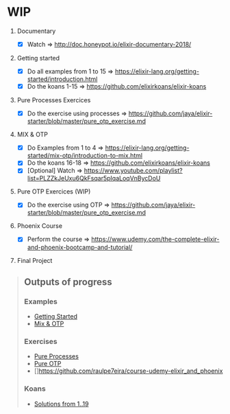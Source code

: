 # WIP #

1) Documentary

    - [x] Watch => http://doc.honeypot.io/elixir-documentary-2018/

2) Getting started

    - [x] Do all examples from 1 to 15 => https://elixir-lang.org/getting-started/introduction.html
    - [x] Do the koans 1-15 => https://github.com/elixirkoans/elixir-koans

3) Pure Processes Exercices 

    - [x] Do the exercise using processes => https://github.com/jaya/elixir-starter/blob/master/pure_otp_exercise.md

4) MIX & OTP

    - [x] Do Examples from 1 to 4 => https://elixir-lang.org/getting-started/mix-otp/introduction-to-mix.html
    - [x] Do the koans 16-18 => https://github.com/elixirkoans/elixir-koans
    - [x] [Optional] Watch => https://www.youtube.com/playlist?list=PLZZkJeUxu6QkFsqar5pIqaLoqVnBycDoU

5) Pure OTP Exercices (WIP)

    - [x] Do the exercise using OTP => https://github.com/jaya/elixir-starter/blob/master/pure_otp_exercise.md

6) Phoenix Course

    - [x] Perform the course => https://www.udemy.com/the-complete-elixir-and-phoenix-bootcamp-and-tutorial/

7) Final Project

> ## Outputs of progress ##
> 
> ### Examples ###
> - [Getting Started](../../tree/master/apps/raulpe7eira/examples/getting_started)
> - [Mix & OTP](../../tree/master/apps/raulpe7eira/examples/mix_and_otp)
> 
> ### Exercises ###
> - [Pure Processes](../../tree/master/apps/raulpe7eira/exercises/pure_processes)
> - [Pure OTP](../../tree/master/apps/raulpe7eira/exercises/pure_otp)
> - []https://github.com/raulpe7eira/course-udemy-elixir_and_phoenix
> 
> ### Koans ###
> - [Solutions from 1..19](../../tree/master/apps/raulpe7eira/koans/lib/koans)
> 